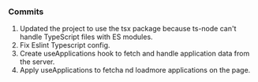 ### Commits

1. Updated the project to use the tsx package because ts-node can't handle TypeScript files with ES modules.
2. Fix Eslint Typescript config.
3. Create useApplications hook to fetch and handle application data from the server.
4. Apply useApplications to fetcha nd loadmore applications on the page.
